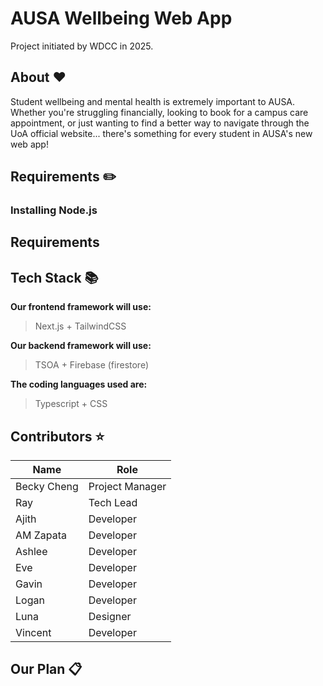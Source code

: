# AUSA Wellbeing Web App

Project initiated by WDCC in 2025.

## About ❤️

Student wellbeing and mental health is extremely important to AUSA. Whether you're struggling financially, looking to book for a campus care appointment, or just wanting to find a better way to navigate through the UoA official website... there's something for every student in AUSA's new web app!

## Requirements ✏️
### Installing Node.js


## Requirements

## Tech Stack 📚
  **Our frontend framework will use:**
  > Next.js + TailwindCSS

  **Our backend framework will use:**
  > TSOA + Firebase (firestore)
  
  **The coding languages used are:**
  > Typescript + CSS

## Contributors ⭐

| Name                     | Role            |
| ------------------------ | --------------- |
| Becky Cheng              | Project Manager |
| Ray                      | Tech Lead       |
| Ajith                    | Developer       |
| AM Zapata                | Developer       |
| Ashlee                   | Developer       |
| Eve                      | Developer       |
| Gavin                    | Developer       |
| Logan                    | Developer       |
| Luna                     | Designer        |
| Vincent                  | Developer       || Vincent                  | Developer       |

## Our Plan 📋
